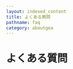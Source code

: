 ```yaml
---
layout: indexed_content
title: よくある質問
pathname: faq
category: aboutgea
---
```


<div id="primary">

<div id="page_main">

# よくある質問

<div id="faq">

</div>

</div>

</div>

